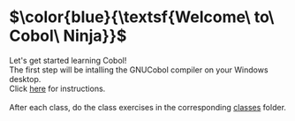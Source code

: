 # $\color{blue}{\textsf{Welcome\ to\ Cobol\ Ninja\}}$ 

Let's get started learning Cobol!<br>
The first step will be intalling the GNUCobol compiler on your Windows desktop.<br>
Click [here] for instructions.<br>
<br>
After each class, do the class exercises in the corresponding [classes] folder.







[//]: # (These are reference links used in the body of this note and get stripped out when the markdown processor does its job. )
[here]:<https://github.com/cobol-ninja/cn-course/tree/master/install-gnucobol>
[classes]:<https://github.com/cobol-ninja/cn-course/tree/master/classes>
